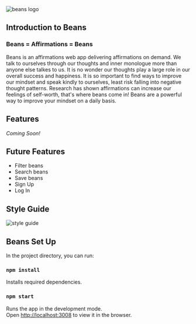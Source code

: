 <img src="https://beans-affirmations.s3.us-east-2.amazonaws.com/Beans_Long.png" alt="beans logo"> 

## Introduction to Beans
<h3 center>Beans = Affirmations = Beans</h3>
<p>Beans is an affirmations web app delivering affirmations on demand. We talk to ourselves through our thoughts and inner monologue more than anyone else talkes to us. It is no wonder our thoughts play a large role in our overall success and happiness. It is so important to find ways to improve our mindset and speak kindly to ourselves, least risk falling into negative thought patterns. Research has shown affirmations can increase our feelings of self-worth, that&apos;s where beans come in! Beans are a powerful way to improve your mindset on a daily basis. </p>

## Features
<em> Coming Soon! </em>

## Future Features
- Filter beans
- Search beans
- Save beans
- Sign Up
- Log In

## Style Guide
<img src="https://beans-affirmations.s3.us-east-2.amazonaws.com/Beans_StyleGuide.png" alt="style guide" />

## Beans Set Up

In the project directory, you can run:

### `npm install`

Installs required dependencies.

### `npm start`

Runs the app in the development mode.\
Open [http://localhost:3008](http://localhost:3008) to view it in the browser.



<!-- ### Making a Progressive Web App

This section has moved here: [https://facebook.github.io/create-react-app/docs/making-a-progressive-web-app](https://facebook.github.io/create-react-app/docs/making-a-progressive-web-app)

### Advanced Configuration

This section has moved here: [https://facebook.github.io/create-react-app/docs/advanced-configuration](https://facebook.github.io/create-react-app/docs/advanced-configuration)

### Deployment

This section has moved here: [https://facebook.github.io/create-react-app/docs/deployment](https://facebook.github.io/create-react-app/docs/deployment) -->

